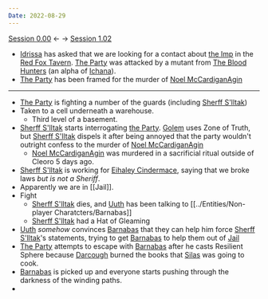 ```yaml
---
Date: 2022-08-29
---
```


[Session 0.00](Session%200.00.md) <- -> [Session 1.02](Session%201.02.md)

* [Idrissa](../Entities/Non-player%20Charatcters/Idrissa.md) has asked that we are looking for a contact about [the Imp](../Entities/Non-player%20Charatcters/Imp.md) in the [Red Fox Tavern](../Locations/Adosa/Red%20Fox%20Tavern.md). [The Party](../Entities/Player%20Characters/The%20Party.md) was attacked by a mutant from [The Blood Hunters](../Entities/Non-player%20Charatcters/The%20Blood%20Hunters.md) (an alpha of [Ichana](../Locations/Ichana/Ichana.md)).
* [The Party](../Entities/Player%20Characters/The%20Party.md) has been framed for the murder of [Noel McCardiganAgin](../Entities/Non-player%20Charatcters/Noel%20McCardiganAgin.md)

---

* [The Party](../Entities/Player%20Characters/The%20Party.md) is fighting a number of the guards (including [Sherff S'lltak](../Entities/Non-player%20Charatcters/Sherff%20S'lltak.md))
* Taken to a cell underneath a warehouse.
	* Third level of a basement.
* [Sherff S'lltak](../Entities/Non-player%20Charatcters/Sherff%20S'lltak.md) starts interrogating [the Party](../Entities/Player%20Characters/The%20Party.md). [Golem](../Entities/Player%20Characters/Golem.md) uses Zone of Truth, but [Sherff S'lltak](../Entities/Non-player%20Charatcters/Sherff%20S'lltak.md) dispels it after being annoyed that the party wouldn't outright confess to the murder of [Noel McCardiganAgin](../Entities/Non-player%20Charatcters/Noel%20McCardiganAgin.md)
	* [Noel McCardiganAgin](../Entities/Non-player%20Charatcters/Noel%20McCardiganAgin.md) was murdered in a sacrificial ritual outside of Cleoro 5 days ago.
* [Sherff S'lltak](../Entities/Non-player%20Charatcters/Sherff%20S'lltak.md) is working for [Eihaley Cindermace](../Entities/Non-player%20Charatcters/Eihaley%20Cindermace.md), saying that we broke laws _but is not a Sheriff_.
* Apparently we are in [[Jail]].
* Fight
	* [Sherff S'lltak](../Entities/Non-player%20Charatcters/Sherff%20S'lltak.md) dies, and [Uuth](../Entities/Player%20Characters/Uuth.md) has been talking to [[../Entities/Non-player Charatcters/Barnabas]]
	* [Sherff S'lltak](../Entities/Non-player%20Charatcters/Sherff%20S'lltak.md) had a Hat of Gleaming
* [Uuth](../Entities/Player%20Characters/Uuth.md) _somehow_ convinces [Barnabas](../Entities/Non-player%20Charatcters/Barnabas.md) that they can help him force [Sherff S'lltak](../Entities/Non-player%20Charatcters/Sherff%20S'lltak.md)'s statements, trying to get [Barnabas](../Entities/Non-player%20Charatcters/Barnabas.md) to help them out of [Jail](Jail)
* [The Party](../Entities/Player%20Characters/The%20Party.md) attempts to escape with [Barnabas](../Entities/Non-player%20Charatcters/Barnabas.md) after he casts Resilient Sphere because [Darcough](../Entities/Player%20Characters/Darcough%20Damar.md) burned the books that [Silas](../Entities/Player%20Characters/Silas%20Clarke.md) was going to cook.
* [Barnabas](../Entities/Non-player%20Charatcters/Barnabas.md) is picked up and everyone starts pushing through the darkness of the winding paths.
* 